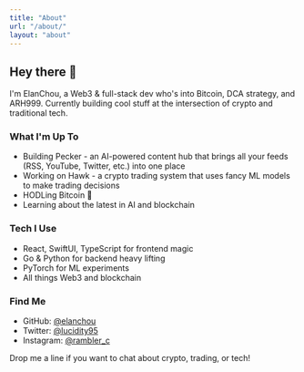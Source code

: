 ```yaml
---
title: "About"
url: "/about/"
layout: "about"
---
```


## Hey there 👋

I'm ElanChou, a Web3 & full-stack dev who's into Bitcoin, DCA strategy, and ARH999. Currently building cool stuff at the intersection of crypto and traditional tech.

### What I'm Up To

- Building Pecker - an AI-powered content hub that brings all your feeds (RSS, YouTube, Twitter, etc.) into one place
- Working on Hawk - a crypto trading system that uses fancy ML models to make trading decisions
- HODLing Bitcoin 🚀
- Learning about the latest in AI and blockchain

### Tech I Use

- React, SwiftUI, TypeScript for frontend magic
- Go & Python for backend heavy lifting
- PyTorch for ML experiments
- All things Web3 and blockchain

### Find Me

- GitHub: [@elanchou](https://github.com/elanchou)
- Twitter: [@lucidity95](https://twitter.com/lucidity95)
- Instagram: [@rambler_c](https://instagram.com/rambler_c)

Drop me a line if you want to chat about crypto, trading, or tech! 